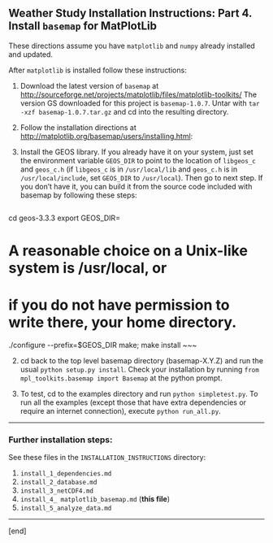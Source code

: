 ## Weather Study Installation Instructions: Part 4. Install `basemap` for MatPlotLib

These directions assume you have `matplotlib` and `numpy` already installed and updated.

After `matplotlib` is installed follow these instructions:

 1. Download the latest version of `basemap` at http://sourceforge.net/projects/matplotlib/files/matplotlib-toolkits/
The version GS downloaded for this project is `basemap-1.0.7`. Untar with `tar -xzf basemap-1.0.7.tar.gz` and cd into the resulting directory.

 1. Follow the installation directions at http://matplotlib.org/basemap/users/installing.html:

   2. Install the GEOS library. If you already have it on your system, just set the environment variable `GEOS_DIR` to point to the location of `libgeos_c` and `geos_c.h` (if `libgeos_c` is in `/usr/local/lib` and `geos_c.h` is in `/usr/local/include`, set `GEOS_DIR` to `/usr/local`). Then go to next step. If you don’t have it, you can build it from the source code included with basemap by following these steps:

        ~~~
cd geos-3.3.3
export GEOS_DIR=<where you want the libs and headers to go>
# A reasonable choice on a Unix-like system is /usr/local, or
# if you do not have permission to write there, your home directory.
./configure --prefix=$GEOS_DIR
make; make install
        ~~~

   2. cd back to the top level basemap directory (basemap-X.Y.Z) and run the usual `python setup.py install`. Check your installation by running `from mpl_toolkits.basemap import Basemap` at the python prompt.

   2. To test, cd to the examples directory and run `python simpletest.py`. To run all the examples (except those that have extra dependencies or require an internet connection), execute `python run_all.py`.

---

### Further installation steps:

See these files in the `INSTALLATION_INSTRUCTIONS` directory:

 1. `install_1_dependencies.md`
 1. `install_2_database.md`
 1. `install_3_netCDF4.md`
 1. `install_4_ matplotlib_basemap.md` (**this file**)
 1. `install_5_analyze_data.md`

---

[end]
